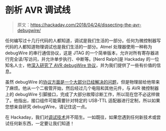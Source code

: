 # 剖析 AVR 调试线

> 原文：<https://hackaday.com/2018/04/24/dissecting-the-avr-debugwire/>

任何编写过十几行代码的人都知道，调试是我们生活的一部分。任何为微控制器写代码的人都知道物理调试也是我们生活的一部分。Atmel 处理器使用一种称为 debugWire 的串行通信协议，这是 JTAG 的一个简单版本，允许对所有寄存器进行完全读/写访问，并允许单步执行、中断等。[Nerd Ralph]是 Hackaday 的一位知名人士，他[深入研究了 AVR debugWire 协议](http://nerdralph.blogspot.ca/2018/04/debugging-debugwire.html)，并为我们提供了一些有价值的信息。

虽然 debugWire 的[协议方面是一个大部分已经解决的问题](https://hackaday.com/2016/04/07/reverse-engineering-debugwire/)，但是物理层给他带来了麻烦。他从一个二极管开始，然后经过几个电阻和其他元件，与 AVR 微控制器上的 debugWire 引脚接口，完成了大部分故障诊断工作，所以现在您不必这样做了。他指出，接口组件可能需要针对特定的 USB-TTL 适配器进行定制，所以如果您想亲自研究 debugWire，请记住这一点。

在 Hackaday，我们对[调试技术](https://hackaday.com/2018/02/12/stepping-up-your-python-printf-debugging-game/)并不陌生。一如既往，如果您遇到任何新技术或尝试任何新东西，一定要让我们知道！